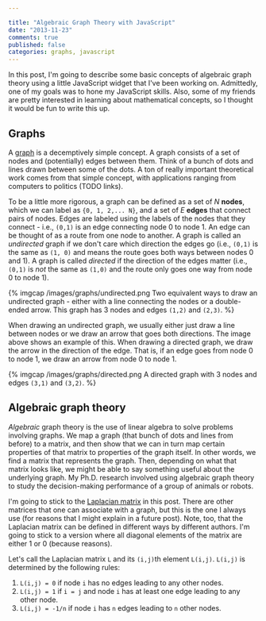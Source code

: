 ```yaml
---

title: "Algebraic Graph Theory with JavaScript"
date: "2013-11-23"
comments: true
published: false
categories: graphs, javascript
---
```


In this post, I'm going to describe some basic concepts of algebraic
graph theory using a little JavaScript widget that I've been working
on. Admittedly, one of my goals was to hone my JavaScript
skills. Also, some of my friends are pretty interested in learning
about mathematical concepts, so I thought it would be fun to write
this up.

## Graphs

A <a href="http://en.wikipedia.org/wiki/Graph_(mathematics)">graph</a>
is a decemptively simple concept. A graph consists of a set of nodes
and (potentially) edges between them. Think of a bunch of dots and lines drawn
between some of the dots. A ton of really important theoretical work
comes from that simple concept, with applications ranging from
computers to politics (TODO links).

To be a little more rigorous, a graph can be defined as a set of *N*
**nodes**, which we can label as `{0, 1, 2,... N}`, and a set of *E*
**edges** that connect pairs of nodes.  Edges are labeled using the
labels of the nodes that
they connect - i.e., `(0,1)` is an edge connecting node 0 to
node 1.  An edge can be thought of as a route from one node to
another.  A graph is called an *undirected* graph if we don't care which
direction the edges go (i.e., `(0,1)` is the same as `(1, 0)`
and means the route goes both ways between nodes 0 and 1).  A graph is called
*directed* if the direction of the edges matter (i.e., `(0,1)` is *not*
the same as `(1,0)` and the route only goes one way from node 0 to
node 1).

{% imgcap /images/graphs/undirected.png Two equivalent ways to draw an undirected graph - either with a line connecting the nodes or a double-ended arrow.  This graph has 3 nodes and edges `(1,2)` and `(2,3)`. %} 

When drawing an undirected graph, we usually either just draw a line
between nodes or we draw an arrow that goes both directions.  The
image above shows an example of this.  When
drawing a directed graph, we draw the arrow in the direction of the
edge.  That is, if an edge goes from node 0 to node 1, we draw an
arrow from node 0 to node 1.

{% imgcap /images/graphs/directed.png A directed graph with 3 nodes and edges `(3,1)` and `(3,2)`. %}

## Algebraic graph theory

*Algebraic* graph theory is the use of linear algebra to solve problems
involving graphs. We map a graph (that bunch of dots and lines from
before) to a matrix, and then show that we can in turn map certain
properties of that matrix to properties of the graph itself.  In other
words, we find a matrix that represents the graph. Then, depending on
what that matrix looks like, we might be able to say something useful
about the underlying graph. My Ph.D. research involved using
algebraic graph theory to study the decision-making performance of a
group of animals or robots.

I'm going to stick to the
[Laplacian matrix](http://en.wikipedia.org/wiki/Laplacian_matrix) in
this post. There are other matrices that one can associate with a
graph, but this is the one I always use (for reasons that I might
explain in a future post).  Note, too, that the Laplacian matrix
can be defined in different ways by different authors.  I'm going to
stick to a version where all diagonal elements of the matrix are
either 1 or 0 (because reasons).

Let's call the Laplacian matrix `L` and its `(i,j)`th element `L(i,j)`.
`L(i,j)` is determined by the following rules:

1.  `L(i,j) = 0` if node `i` has no edges leading to any other nodes.
2.  `L(i,j) = 1` if `i = j` and node `i` has at least one edge leading to any other node.
3.  `L(i,j) = -1/n` if node `i` has `n` edges leading to `n` other nodes.

